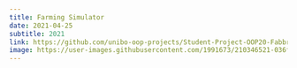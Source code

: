```yaml
---
title: Farming Simulator
date: 2021-04-25
subtitle: 2021
link: https://github.com/unibo-oop-projects/Student-Project-OOP20-Fabbri-Montali-Raffoni-Rega-FarmingSimulator/blob/main/farmingSimulator.jar
image: https://user-images.githubusercontent.com/1991673/210346521-036f8586-5a40-41f5-9126-930002ba5403.png
---
```

